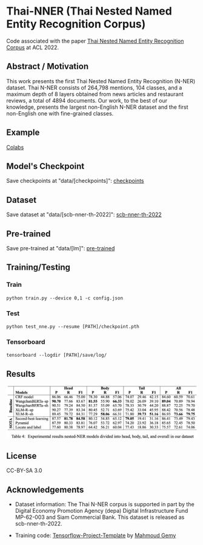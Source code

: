 # Thai-NNER (Thai Nested Named Entity Recognition Corpus)
Code associated with the paper [Thai Nested Named Entity Recognition Corpus](https://openreview.net/pdf?id=lS5OzqUIhsq) at ACL 2022.

## Abstract / Motivation
This work presents the first Thai Nested Named Entity Recognition (N-NER) dataset. Thai N-NER consists of 264,798 mentions, 104 classes, and a maximum depth of 8 layers obtained from news articles and restaurant reviews, a total of 4894 documents. Our work, to the best of our knowledge, presents the largest non-English N-NER dataset and the first non-English one with fine-grained classes.

## Example
[Colabs](https://colab.research.google.com/drive/16m7Vx0ezLpPY2PQLlIMlbfmI9KBO5o7A?usp=sharing)

## Model's Checkpoint
Save checkpoints at "data/[checkpoints]": 
[checkpoints](https://drive.google.com/drive/folders/1t71ljTPO1W7xmVquyFhDVynHixlLWQ-J?usp=sharing)

## Dataset 
Save dataset at "data/[scb-nner-th-2022]": 
[scb-nner-th-2022](https://drive.google.com/drive/folders/1lp3ZK4i2Q2SC77AoVTEPy9CHB8lAGFEK?usp=sharing)

## Pre-trained 
Save pre-trained at "data/[lm]": 
[pre-trained](https://drive.google.com/drive/folders/1tkCQbksNhnGPNXez1QUc7NA0VQ5IdkMb?usp=sharing)

## Training/Testing
### Train
```
python train.py --device 0,1 -c config.json
```
### Test
```
python test_nne.py --resume [PATH]/checkpoint.pth
```
### Tensorboard
```
tensorboard --logdir [PATH]/save/log/
```

## Results
![Experimental results](/img/results.png)

## License
CC-BY-SA 3.0

## Acknowledgements
- Dataset information: The Thai N-NER corpus is supported in part by the Digital Economy Promotion Agency (depa) Digital Infrastructure Fund MP-62-003 and Siam Commercial Bank. This dataset is released as scb-nner-th-2022.

- Training code: [Tensorflow-Project-Template](https://github.com/MrGemy95/Tensorflow-Project-Template) by [Mahmoud Gemy](https://github.com/MrGemy95)
